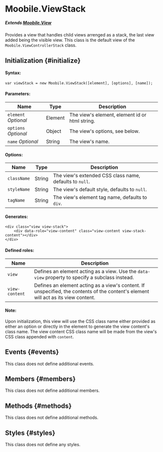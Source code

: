 Moobile.ViewStack
================================================================================

##### Extends [Moobile.View](../View/View.md)

Provides a view that handles child views arrenged as a stack, the last view added being the visible view. This class is the default view of the `Moobile.ViewControllerStack` class.


Initialization {#initialize}
--------------------------------------------------------------------------------

#### Syntax:

	var viewStack = new Moobile.ViewStack([element], [options], [name]);

#### Parameters:

Name                 | Type    | Description
-------------------- | ------- | -----------
`element` *Optional* | Element | The view's element, element id or html string.
`options` *Optional* | Object  | The view's options, see below.
`name`    *Optional* | String  | The view's name.

#### Options:

Name        | Type   | Description
----------- | ------ | -----------
`className` | String | The view's extended CSS class name, defaults to `null`.
`styleName` | String | The view's default style, defaults to `null`.
`tagName`   | String | The view's element tag name, defaults to `div`.

#### Generates:

	<div class="view view-stack">
		<div data-role="view-content" class="view-content view-stack-content"></div>
	</div>

#### Defined roles:

Name           | Description
-------------- | -----------
`view`         | Defines an element acting as a view. Use the `data-view` property to specify a subclass instead.
`view-content` | Defines an element acting as a view's content. If unspecified, the contents of the content's element will act as its view content.

#### Note:

Upon initialization, this view will use the CSS class name either provided as either an option or directly in the element to generate the view content's class name. The view content CSS class name will be made from the view's CSS class appended with `content`.

Events {#events}
--------------------------------------------------------------------------------

This class does not define additional events.

Members {#members}
--------------------------------------------------------------------------------

This class does not define additional members.

Methods {#methods}
--------------------------------------------------------------------------------

This class does not define additional methods.

Styles {#styles}
--------------------------------------------------------------------------------

This class does not define any styles.

